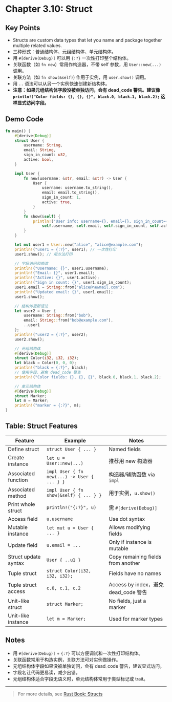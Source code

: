 # Chapter 3.10: Struct

## Key Points

- Structs are custom data types that let you name and package together multiple related values.
- 三种形式：普通结构体、元组结构体、单元结构体。
- 用 `#[derive(Debug)]` 可以用 `{:?}` 一次性打印整个结构体。
- 关联函数（如 `fn new`）常用作构造器，不带 self 参数，用 `User::new(...)` 调用。
- 关联方法（如 `fn show(&self)`) 作用于实例，用 `user.show()` 调用。
- 用 `..` 语法可以从另一个实例快速创建新结构体。
- **注意：如果元组结构体字段没被单独访问，会有 dead_code 警告。建议像 `println!("Color fields: {}, {}, {}", black.0, black.1, black.2);` 这样显式访问字段。**

## Demo Code

```rust
fn main() {
    #[derive(Debug)]
    struct User {
        username: String,
        email: String,
        sign_in_count: u32,
        active: bool,
    }

    impl User {
        fn new(username: &str, email: &str) -> User {
            User {
                username: username.to_string(),
                email: email.to_string(),
                sign_in_count: 1,
                active: true,
            }
        }
        fn show(&self) {
            println!("User info: username={}, email={}, sign_in_count={}, active={}",
                self.username, self.email, self.sign_in_count, self.active);
        }
    }

    let mut user1 = User::new("alice", "alice@example.com");
    println!("user1 = {:?}", user1); // 一次性打印
    user1.show(); // 用方法打印

    // 字段访问和修改
    println!("Username: {}", user1.username);
    println!("Email: {}", user1.email);
    println!("Active: {}", user1.active);
    println!("Sign in count: {}", user1.sign_in_count);
    user1.email = String::from("alice@newmail.com");
    println!("Updated email: {}", user1.email);
    user1.show();

    // 结构体更新语法
    let user2 = User {
        username: String::from("bob"),
        email: String::from("bob@example.com"),
        ..user1
    };
    println!("user2 = {:?}", user2);
    user2.show();

    // 元组结构体
    #[derive(Debug)]
    struct Color(i32, i32, i32);
    let black = Color(0, 0, 0);
    println!("black = {:?}", black);
    // 使用字段，避免 dead_code 警告
    println!("Color fields: {}, {}, {}", black.0, black.1, black.2);

    // 单元结构体
    #[derive(Debug)]
    struct Marker;
    let m = Marker;
    println!("marker = {:?}", m);
}
```

## Table: Struct Features

| Feature                 | Example                                      | Notes                                   |
|-------------------------|----------------------------------------------|-----------------------------------------|
| Define struct           | `struct User { ... }`                        | Named fields                            |
| Create instance         | `let u = User::new(...)`                     | 推荐用 new 构造器                       |
| Associated function     | `impl User { fn new(...) -> User { ... } }`  | 构造器/辅助函数 via `impl`              |
| Associated method       | `impl User { fn show(&self) { ... } }`       | 用于实例，`u.show()`                     |
| Print whole struct      | `println!("{:?}", u)`                        | 需 `#[derive(Debug)]`                    |
| Access field            | `u.username`                                 | Use dot syntax                          |
| Mutable instance        | `let mut u = User { ... }`                   | Allows modifying fields                 |
| Update field            | `u.email = ...`                              | Only if instance is mutable             |
| Struct update syntax    | `User { ..u1 }`                              | Copy remaining fields from another      |
| Tuple struct            | `struct Color(i32, i32, i32);`               | Fields have no names                    |
| Tuple struct access     | `c.0, c.1, c.2`                              | Access by index，避免 dead_code 警告      |
| Unit-like struct        | `struct Marker;`                             | No fields, just a marker                |
| Unit-like instance      | `let m = Marker;`                            | Used for marker types                   |

## Notes

- 用 `#[derive(Debug)]` + `{:?}` 可以方便调试和一次性打印结构体。
- 关联函数常用于构造实例，关联方法可对实例做操作。
- 元组结构体字段如果没被单独访问，会有 dead_code 警告，建议显式访问。
- 字段名让代码更易读，减少出错。
- 元组结构体适合字段无语义时，单元结构体常用于类型标记或 trait。

---

> For more details, see [Rust Book: Structs](https://doc.rust-lang.org/book/ch05-01-defining-structs.html)
